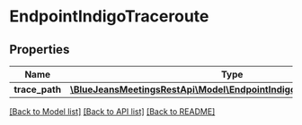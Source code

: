 # EndpointIndigoTraceroute

## Properties
Name | Type | Description | Notes
------------ | ------------- | ------------- | -------------
**trace_path** | [**\BlueJeansMeetingsRestApi\Model\EndpointIndigoTracerouteTracePath[]**](EndpointIndigoTracerouteTracePath.md) |  | [optional] 

[[Back to Model list]](../README.md#documentation-for-models) [[Back to API list]](../README.md#documentation-for-api-endpoints) [[Back to README]](../README.md)


